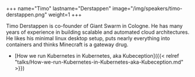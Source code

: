 +++
name="Timo"
lastname="Derstappen"
image="/img/speakers/timo-derstappen.png"
weight=1
+++

Timo Derstappen is co-founder of Giant Swarm in Cologne. He has many years of experience in building scalable and automated cloud architectures. He likes his minimal linux desktop setup, puts nearly everything into containers and thinks Minecraft is a gateway drug.


* [How we run Kubernetes in Kubernetes, aka Kubeception]({{< relref "talks/How-we-run-Kubernetes-in-Kubernetes-aka-Kubeception.md" >}})
